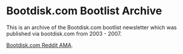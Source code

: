 # Bootdisk.com Bootlist Archive

This is an archive of the Bootdisk.com bootlist newsletter which was published via bootdisk.com from 2003 - 2007. 

[Bootdisk.com Reddit AMA](https://www.reddit.com/r/IAmA/comments/aoff1/my_dad_owns_and_runs_bootdiskcom_the_webpage_has/).
